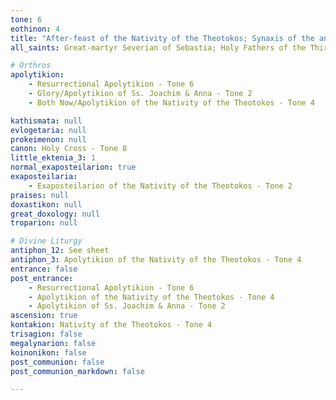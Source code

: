```yaml
---
tone: 6
eothinon: 4
title: "After-feast of the Nativity of the Theotokos; Synaxis of the ancestors of God, Joachim and Anna"
all_saints: Great-martyr Severian of Sebastia; Holy Fathers of the Third Ecumenical Council

# Orthros
apolytikion:
    - Resurrectional Apolytikion - Tone 6
    - Glory/Apolytikion of Ss. Joachim & Anna - Tone 2
    - Both Now/Apolytikion of the Nativity of the Theotokos - Tone 4

kathismata: null
evlogetaria: null
prokeimenon: null
canon: Holy Cross - Tone 8
little_ektenia_3: 1
normal_exaposteilarion: true
exaposteilaria:
    - Exaposteilarion of the Nativity of the Theotokos - Tone 2
praises: null
doxastikon: null
great_doxology: null
troparion: null

# Divine Liturgy
antiphon_12: See sheet
antiphon_3: Apolytikion of the Nativity of the Theotokos - Tone 4
entrance: false
post_entrance:
    - Resurrectional Apolytikion - Tone 6
    - Apolytikion of the Nativity of the Theotokos - Tone 4
    - Apolytikion of Ss. Joachim & Anna - Tone 2
ascension: true
kontakion: Nativity of the Theotokos - Tone 4
trisagion: false
megalynarion: false
koinonikon: false
post_communion: false
post_communion_markdown: false

---
```


